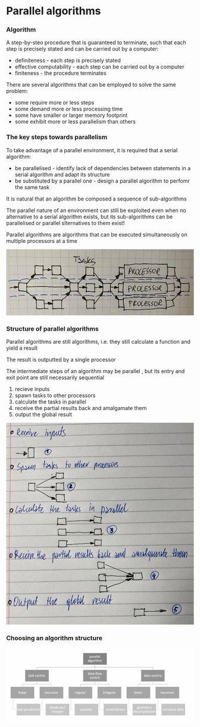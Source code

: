 # Parallel algorithms

### Algorithm

A step-by-steo procedure that is guaranteed to terminate, such that each step is precisely stated and can be carried out by a computer:

* definiteness - each step is precisely stated
* effective computability - each step can be carried out by a computer
* finiteness - the procedure terminates

There are several algorithms that can be employed to solve the same problem:

* some require more or less steps
* some demand more or less processing time
* some have smaller or larger memory footprint
* some exhibit more or less parallelism than others



### The key steps towards parallelism

To take advantage of a parallel environment, it is required that a serial algorithm:

* be parallelised - identify lack of dependencies between statements in a serial algorithm and adapt its structure
* be substituted by a parallel one - design a parallel algorithm to perfomr the same task

It is natural that an algorithm be composed a sequence of sub-algorithms

The parallel nature of an environment can still be exploited even when no alternative to a serial algorithm exists, but its sub-algorithms can be parallelised or parallel slternatives to them exist!



Parallel algorithms are algorithms that can be executed simultaneously on multiple processors at a time

![](../.gitbook/assets/parallel_3processors.jpeg)



### Structure of parallel algorithms

Parallel algorithms are still algorithms, i.e. they still calculate a function and yield a result

The result is outputted by a single processor

The intermediate steps of an algorithm may be parallel , but its entry and exit point are still necessarily sequential

1. recieve inputs
2. spawn tasks to other processors
3. calculate the tasks in parallel
4. receive the partial results back and amalgamate them
5. output the global result

![](../.gitbook/assets/parallel_algorithm_steps.jpeg)



### Choosing an algorithm structure





![](../.gitbook/assets/parallel_choose.png)









